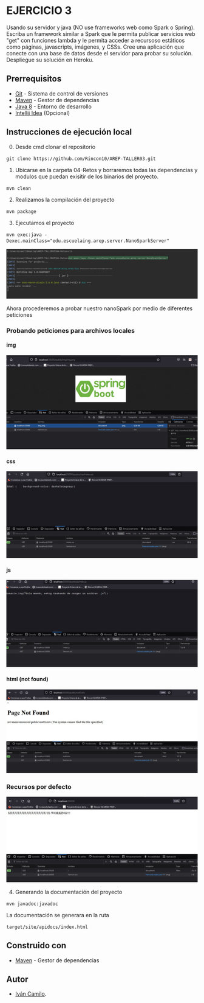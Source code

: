 # EJERCICIO 3

Usando su  servidor y java (NO use frameworks web como Spark o Spring). Escriba un framework similar a Spark que le permita publicar servicios web "get" con funciones lambda y le permita acceder a recursoso estáticos como páginas, javascripts, imágenes, y CSSs. Cree una aplicación que conecte con una base de datos desde el servidor para probar su solución. Despliegue su solución en Heroku.

## **Prerrequisitos**

-   [Git](https://git-scm.com/downloads) - Sistema de control de versiones
-   [Maven](https://maven.apache.org/download.cgi) - Gestor de dependencias
-   [Java 8](https://www.java.com/download/ie_manual.jsp) - Entorno de desarrollo
-   [Intellij Idea](https://www.jetbrains.com/es-es/idea/download/) (Opcional)

## **Instrucciones de ejecución local**

0. Desde cmd clonar el repositorio

```git
git clone https://github.com/Rincon10/AREP-TALLER03.git
```


1. Ubicarse en la carpeta 04-Retos y borraremos todas las dependencias y modulos que puedan exisitir de los binarios del proyecto.
```maven
mvn clean
```

2. Realizamos la compilación del proyecto
```maven
mvn package
```

3. Ejecutamos el proyecto
```maven
mvn exec:java -Dexec.mainClass="edu.escuelaing.arep.server.NanoSparkServer"
```

<img src="https://github.com/Rincon10/AREP-TALLER03/blob/master/05-resources/img/04-mvnRunning.jpg" />

Ahora procederemos a probar nuestro nanoSpark por medio de diferentes peticiones

### Probando peticiones para archivos locales

#### img

<img src="https://github.com/Rincon10/AREP-TALLER03/blob/master/05-resources/img/05-img.jpg" />

#### css

<img src="https://github.com/Rincon10/AREP-TALLER03/blob/master/05-resources/img/05-css.jpg" />

#### js

<img src="https://github.com/Rincon10/AREP-TALLER03/blob/master/05-resources/img/05-js.jpg" />

#### html (not found)

<img src="https://github.com/Rincon10/AREP-TALLER03/blob/master/05-resources/img/05-notFound.jpg" />

### Recursos por defecto

<img src="https://github.com/Rincon10/AREP-TALLER03/blob/master/05-resources/img/05-defaultPage.jpg" />

4. Generando la documentación del proyecto
```mvn
mvn javadoc:javadoc
```
La documentación se generara en la ruta
```
target/site/apidocs/index.html
```

## **Construido con**
  -   [Maven](https://maven.apache.org/download.cgi) - Gestor de dependencias
  
  
## **Autor**

-   [Iván Camilo](https://github.com/Rincon10).